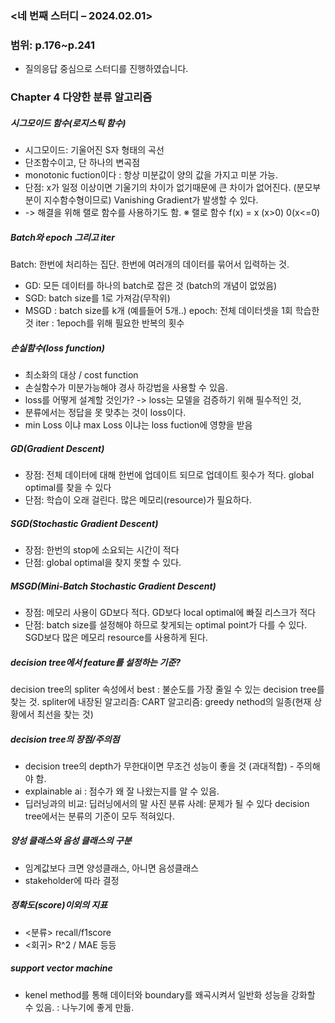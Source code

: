 ### <네 번째 스터디 – 2024.02.01> 
### 범위: p.176~p.241
- 질의응답 중심으로 스터디를 진행하였습니다.
### Chapter 4 다양한 분류 알고리즘
##### 시그모이드 함수(로지스틱 함수)
- 시그모이드: 기울어진 S자 형태의 곡선
- 단조함수이고, 단 하나의 변곡점
- monotonic fuction이다 : 항상 미분값이 양의 값을 가지고 미분 가능.
- 단점: x가 일정 이상이면 기울기의 차이가 없기때문에 큰 차이가 없어진다. (분모부분이 지수함수형이므로) Vanishing Gradient가 발생할 수 있다.
- -> 해결을 위해 랠로 함수를 사용하기도 함. 
※ 랠로 함수 
f(x) = x (x>0)
0(x<=0)
##### Batch와 epoch 그리고 iter
Batch: 한번에 처리하는 집단. 한번에 여러개의 데이터를 묶어서 입력하는 것.
- GD: 모든 데이터를 하나의 batch로 잡은 것 (batch의 개념이 없었음)
- SGD: batch size를 1로 가져감(무작위)
- MSGD : batch size를 k개 (예를들어 5개..)
epoch: 전체 데이터셋을 1회 학습한 것
iter : 1epoch를 위해 필요한 반복의 횟수 
##### 손실함수(loss function)
- 최소화의 대상 / cost function
- 손실함수가 미분가능해야 경사 하강법을 사용할 수 있음.
- loss를 어떻게 설계할 것인가? -> loss는 모델을 검증하기 위해 필수적인 것,
- 분류에서는 정답을 못 맞추는 것이 loss이다.
- min Loss 이냐 max Loss 이냐는 loss fuction에 영향을 받음


##### GD(Gradient Descent)
- 장점: 전체 데이터에 대해 한번에 업데이트 되므로 업데이트 횟수가 적다. global optimal를 찾을 수 있다
- 단점: 학습이 오래 걸린다. 많은 메모리(resource)가 필요하다.
##### SGD(Stochastic Gradient Descent)
- 장점: 한번의 stop에 소요되는 시간이 적다
- 단점: global optimal을 찾지 못할 수 있다. 
##### MSGD(Mini-Batch Stochastic Gradient Descent)
- 장점: 메모리 사용이 GD보다 적다. GD보다 local optimal에 빠질 리스크가 적다
- 단점: batch size를 설정해야 하므로 찾게되는 optimal point가 다를 수 있다. SGD보다 많은 메모리 resource를 사용하게 된다.


##### decision tree에서 feature를 설정하는 기준?
decision tree의 spliter 속성에서 best : 불순도를 가장 줄일 수 있는 decision tree를 찾는 것.
spliter에 내장된 알고리즘: CART 알고리즘: greedy nethod의 일종(현재 상황에서 최선을 찾는 것)
##### decision tree의 장점/주의점
- decision tree의 depth가 무한대이면 무조건 성능이 좋을 것 (과대적합) - 주의해야 함.
- explainable ai : 점수가 왜 잘 나왔는지를 알 수 있음.
- 딥러닝과의 비교: 딥러닝에서의 말 사진 분류 사례: 문제가 될 수 있다 decision tree에서는 분류의 기준이 모두 적혀있다.
##### 양성 클래스와 음성 클래스의 구분
- 임계값보다 크면 양성클래스, 아니면 음성클래스
- stakeholder에 따라 결정
##### 정확도(score)이외의 지표
- <분류> recall/f1score
- <회귀> R^2 / MAE 등등
##### support vector machine
- kenel method를 통해 데이터와 boundary를 왜곡시켜서 일반화 성능을 강화할 수 있음. : 나누기에 좋게 만듦.

